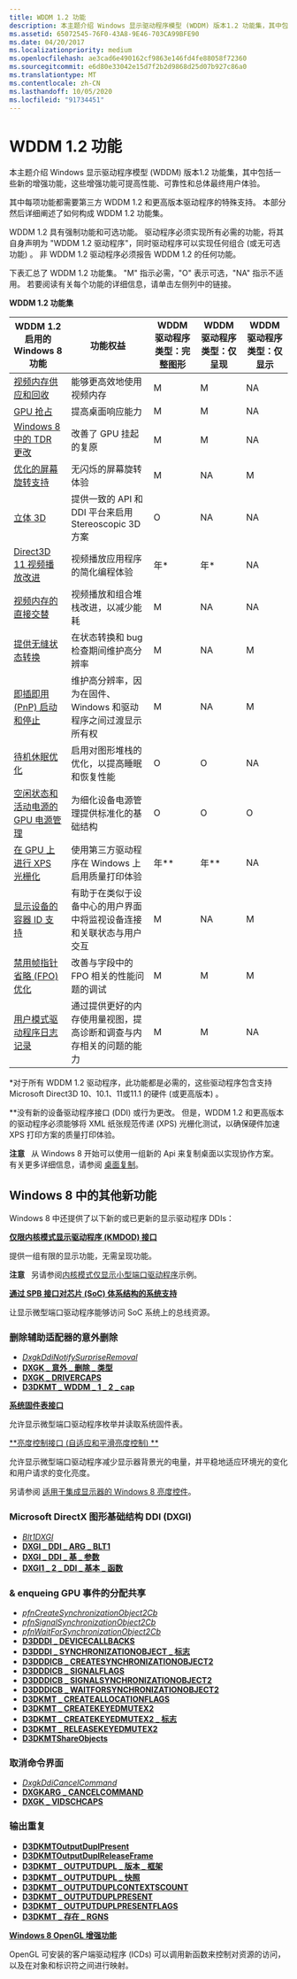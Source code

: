 ```yaml
---
title: WDDM 1.2 功能
description: 本主题介绍 Windows 显示驱动程序模型 (WDDM) 版本1.2 功能集，其中包括一些新的增强功能，这些增强功能可提高性能、可靠性和总体最终用户体验。
ms.assetid: 65072545-76F0-43A8-9E46-703CA99BFE90
ms.date: 04/20/2017
ms.localizationpriority: medium
ms.openlocfilehash: ae3cad6e490162cf9863e146fd4fe88058f72360
ms.sourcegitcommit: e6d80e33042e15d7f2b2d9868d25d07b927c86a0
ms.translationtype: MT
ms.contentlocale: zh-CN
ms.lasthandoff: 10/05/2020
ms.locfileid: "91734451"
---
```

# <a name="wddm-12-features"></a>WDDM 1.2 功能


本主题介绍 Windows 显示驱动程序模型 (WDDM) 版本1.2 功能集，其中包括一些新的增强功能，这些增强功能可提高性能、可靠性和总体最终用户体验。

其中每项功能都需要第三方 WDDM 1.2 和更高版本驱动程序的特殊支持。 本部分然后详细阐述了如何构成 WDDM 1.2 功能集。

WDDM 1.2 具有强制功能和可选功能。 驱动程序必须实现所有必需的功能，将其自身声明为 "WDDM 1.2 驱动程序"，同时驱动程序可以实现任何组合 (或无可选功能) 。 非 WDDM 1.2 驱动程序必须报告 WDDM 1.2 的任何功能。

下表汇总了 WDDM 1.2 功能集。 "M" 指示必需，"O" 表示可选，"NA" 指示不适用。 若要阅读有关每个功能的详细信息，请单击左侧列中的链接。

**WDDM 1.2 功能集**

| WDDM 1.2 启用的 Windows 8 功能                                                                         | 功能权益                                                                                                            | WDDM 驱动程序类型：完整图形 | WDDM 驱动程序类型：仅呈现 | WDDM 驱动程序类型：仅显示 |
|----------------------------------------------------------------------------------------------------------------|----------------------------------------------------------------------------------------------------------------------------|---------------------------------|-------------------------------|--------------------------------|
| [视频内存供应和回收](video-memory-offer-and-reclaim.md)                                           | 能够更高效地使用视频内存                                                                               | M                               | M                             | NA                             |
| [GPU 抢占](gpu-preemption.md)                                                                           | 提高桌面响应能力                                                                                            | M                               | M                             | NA                             |
| [Windows 8 中的 TDR 更改](tdr-changes-in-windows-8.md)                                                       | 改善了 GPU 挂起的复原                                                                                           | M                               | M                             | NA                             |
| [优化的屏幕旋转支持](optimized-screen-rotation-support.md)                                     | 无闪烁的屏幕旋转体验                                                                                 | M                               | NA                            | M                              |
| [立体 3D](stereoscopic-3d.md)                                                                         | 提供一致的 API 和 DDI 平台来启用 Stereoscopic 3D 方案                                             | O                               | NA                            | NA                             |
| [Direct3D 11 视频播放改进](d3d11-video-playback-improvements.md)                               | 视频播放应用程序的简化编程体验                                                          | 年\*                             | 年\*                           | NA                             |
| [视频内存的直接交替](direct-flip-of-video-memory.md)                                                 | 视频播放和组合堆栈改进，以减少能耗                                       | M                               | NA                            | NA                             |
| [提供无缝状态转换](seamless-state-transitions-in-wddm-1-2-and-later.md)                   | 在状态转换和 bug 检查期间维护高分辨率                                                   | M                               | NA                            | M                              |
| [即插即用 (PnP) 启动和停止](plug-and-play--pnp--start-and-stop-cases.md)                             | 维护高分辨率，因为在固件、Windows 和驱动程序之间过渡显示所有权                        | M                               | NA                            | M                              |
| [待机休眠优化](standby-hibernate-optimizations.md)                                         | 启用对图形堆栈的优化，以提高睡眠和恢复性能                                     | O                               | O                             | NA                             |
| [空闲状态和活动电源的 GPU 电源管理](gpu-power-management-of-idle-and-active-power.md)      | 为细化设备电源管理提供标准化的基础结构                                            | O                               | O                             | O                              |
| [在 GPU 上进行 XPS 光栅化](xps-rasterization-on-the-gpu.md)                                               | 使用第三方驱动程序在 Windows 上启用质量打印体验                                                  | 年\*\*                           | 年\*\*                         | NA                             |
| [显示设备的容器 ID 支持](container-id-support-for-displays-.md)                                    | 有助于在类似于设备中心的用户界面中将监视设备连接和关联状态与用户交互 | M                               | NA                            | M                              |
| [禁用帧指针省略 (FPO) 优化](disabling-frame-pointer-omission--fpo--optimization.md) | 改善与字段中的 FPO 相关的性能问题的调试                                                     | M                               | M                             | M                              |
| [用户模式驱动程序日志记录](user-mode-driver-logging.md)                                                       | 通过提供更好的内存使用量视图，提高诊断和调查与内存相关的问题的能力              | M                               | M                             | NA                             |

 

\*对于所有 WDDM 1.2 驱动程序，此功能都是必需的，这些驱动程序包含支持 Microsoft Direct3D 10、10.1、11或11.1 的硬件 (或更高版本) 。

\*\*没有新的设备驱动程序接口 (DDI) 或行为更改。 但是，WDDM 1.2 和更高版本的驱动程序必须能够将 XML 纸张规范传递 (XPS) 光栅化测试，以确保硬件加速 XPS 打印方案的质量打印体验。

**注意**   从 Windows 8 开始可以使用一组新的 Api 来复制桌面以实现协作方案。 有关更多详细信息，请参阅 [桌面复制](desktop-duplication-api.md)。

 

## <a name="span-idadditional_new_features_in_windows_8spanspan-idadditional_new_features_in_windows_8spanspan-idadditional_new_features_in_windows_8spanadditional-new-features-in-windows8"></a><span id="Additional_new_features_in_Windows_8"></span><span id="additional_new_features_in_windows_8"></span><span id="ADDITIONAL_NEW_FEATURES_IN_WINDOWS_8"></span>Windows 8 中的其他新功能


Windows 8 中还提供了以下新的或已更新的显示驱动程序 DDIs：

[**仅限内核模式显示驱动程序 (KMDOD) 接口**](/windows-hardware/drivers/ddi/index)

提供一组有限的显示功能，无需呈现功能。

**注意**   另请参阅[内核模式仅显示小型端口驱动程序](/samples/browse/)示例。

 

[**通过 SPB 接口对芯片 (SoC) 体系结构的系统支持**](/windows-hardware/drivers/ddi/index)

让显示微型端口驱动程序能够访问 SoC 系统上的总线资源。

### <a name="span-idsurprise_removal_of_secondary_adapterspanspan-idsurprise_removal_of_secondary_adapterspanspan-idsurprise_removal_of_secondary_adapterspansurprise-removal-of-secondary-adapter"></a><span id="Surprise_removal_of_secondary_adapter"></span><span id="surprise_removal_of_secondary_adapter"></span><span id="SURPRISE_REMOVAL_OF_SECONDARY_ADAPTER"></span>删除辅助适配器的意外删除

-   [*DxgkDdiNotifySurpriseRemoval*](/windows-hardware/drivers/ddi/dispmprt/nc-dispmprt-dxgkddi_notify_surprise_removal)
-   [**DXGK \_ 意外 \_ 删除 \_ 类型**](/windows-hardware/drivers/ddi/dispmprt/ne-dispmprt-_dxgk_surprise_removal_type)
-   [**DXGK \_ DRIVERCAPS**](/windows-hardware/drivers/ddi/d3dkmddi/ns-d3dkmddi-_dxgk_drivercaps)
-   [**D3DKMT \_ WDDM \_ 1 \_ 2 \_ cap**](./d3dkmt-wddm-1-2-caps.md)

[**系统固件表接口**](/windows-hardware/drivers/ddi/dispmprt/ns-dispmprt-_dxgk_firmware_table_interface)

允许显示微型端口驱动程序枚举并读取系统固件表。

[**亮度控制接口 (自适应和平滑亮度控制) **](/windows-hardware/drivers/ddi/index)

允许显示微型端口驱动程序减少显示器背景光的电量，并平稳地适应环境光的变化和用户请求的变化亮度。

另请参阅 [适用于集成显示器的 Windows 8 亮度控件](/previous-versions/windows/hardware/design/dn614018(v=vs.85))。

### <a name="span-idmicrosoft_directx_graphics_infrastructure_ddi__dxgi_spanspan-idmicrosoft_directx_graphics_infrastructure_ddi__dxgi_spanspan-idmicrosoft_directx_graphics_infrastructure_ddi__dxgi_spanmicrosoft-directx-graphics-infrastructure-ddi-dxgi"></a><span id="Microsoft_DirectX_Graphics_Infrastructure_DDI__DXGI_"></span><span id="microsoft_directx_graphics_infrastructure_ddi__dxgi_"></span><span id="MICROSOFT_DIRECTX_GRAPHICS_INFRASTRUCTURE_DDI__DXGI_"></span>Microsoft DirectX 图形基础结构 DDI (DXGI) 

-   [*Blt1DXGI*](/windows-hardware/drivers/ddi/dxgiddi/ns-dxgiddi-dxgi1_2_ddi_base_functions)
-   [**DXGI \_ DDI \_ ARG \_ BLT1**](/windows-hardware/drivers/ddi/dxgiddi/ns-dxgiddi-dxgi_ddi_arg_blt1)
-   [**DXGI \_ DDI \_ 基 \_ 参数**](/windows-hardware/drivers/ddi/dxgiddi/ns-dxgiddi-dxgi_ddi_base_args)
-   [**DXGI1 \_ 2 \_ DDI \_ 基本 \_ 函数**](/windows-hardware/drivers/ddi/dxgiddi/ns-dxgiddi-dxgi1_2_ddi_base_functions)

### <a name="span-idallocation_sharing___enqueing_gpu_eventsspanspan-idallocation_sharing___enqueing_gpu_eventsspanspan-idallocation_sharing___enqueing_gpu_eventsspanallocation-sharing--enqueing-gpu-events"></a><span id="Allocation_sharing___enqueing_GPU_events"></span><span id="allocation_sharing___enqueing_gpu_events"></span><span id="ALLOCATION_SHARING___ENQUEING_GPU_EVENTS"></span>& enqueing GPU 事件的分配共享

-   [*pfnCreateSynchronizationObject2Cb*](/windows-hardware/drivers/ddi/d3dumddi/nc-d3dumddi-pfnd3dddi_createsynchronizationobject2cb)
-   [*pfnSignalSynchronizationObject2Cb*](/windows-hardware/drivers/ddi/d3dumddi/nc-d3dumddi-pfnd3dddi_signalsynchronizationobject2cb)
-   [*pfnWaitForSynchronizationObject2Cb*](/windows-hardware/drivers/ddi/d3dumddi/nc-d3dumddi-pfnd3dddi_waitforsynchronizationobject2cb)
-   [**D3DDDI \_ DEVICECALLBACKS**](/windows-hardware/drivers/ddi/d3dumddi/ns-d3dumddi-_d3dddi_devicecallbacks)
-   [**D3DDDI \_ SYNCHRONIZATIONOBJECT \_ 标志**](/windows-hardware/drivers/ddi/d3dukmdt/ns-d3dukmdt-_d3dddi_synchronizationobject_flags)
-   [**D3DDDICB \_ CREATESYNCHRONIZATIONOBJECT2**](/windows-hardware/drivers/ddi/d3dumddi/ns-d3dumddi-_d3dddicb_createsynchronizationobject2)
-   [**D3DDDICB \_ SIGNALFLAGS**](/windows-hardware/drivers/ddi/d3dukmdt/ns-d3dukmdt-_d3dddicb_signalflags)
-   [**D3DDDICB \_ SIGNALSYNCHRONIZATIONOBJECT2**](/windows-hardware/drivers/ddi/d3dumddi/ns-d3dumddi-_d3dddicb_signalsynchronizationobject2)
-   [**D3DDDICB \_ WAITFORSYNCHRONIZATIONOBJECT2**](/windows-hardware/drivers/ddi/d3dumddi/ns-d3dumddi-_d3dddicb_waitforsynchronizationobject2)
-   [**D3DKMT \_ CREATEALLOCATIONFLAGS**](/windows-hardware/drivers/ddi/d3dkmthk/ns-d3dkmthk-_d3dkmt_createallocationflags)
-   [**D3DKMT \_ CREATEKEYEDMUTEX2**](/windows-hardware/drivers/ddi/d3dkmthk/ns-d3dkmthk-_d3dkmt_createkeyedmutex2)
-   [**D3DKMT \_ CREATEKEYEDMUTEX2 \_ 标志**](/windows-hardware/drivers/ddi/d3dkmthk/ns-d3dkmthk-_d3dkmt_createkeyedmutex2_flags)
-   [**D3DKMT \_ RELEASEKEYEDMUTEX2**](/windows-hardware/drivers/ddi/d3dkmthk/ns-d3dkmthk-_d3dkmt_releasekeyedmutex2)
-   [**D3DKMTShareObjects**](/windows-hardware/drivers/ddi/d3dkmthk/nf-d3dkmthk-d3dkmtshareobjects)

### <a name="span-idcancel_command_interfacespanspan-idcancel_command_interfacespanspan-idcancel_command_interfacespancancel-command-interface"></a><span id="Cancel_command_interface"></span><span id="cancel_command_interface"></span><span id="CANCEL_COMMAND_INTERFACE"></span>取消命令界面

-   [*DxgkDdiCancelCommand*](/windows-hardware/drivers/ddi/d3dkmddi/nc-d3dkmddi-dxgkddi_cancelcommand)
-   [**DXGKARG \_ CANCELCOMMAND**](/windows-hardware/drivers/ddi/d3dkmddi/ns-d3dkmddi-_dxgkarg_cancelcommand)
-   [**DXGK \_ VIDSCHCAPS**](/windows-hardware/drivers/ddi/d3dkmddi/ns-d3dkmddi-_dxgk_vidschcaps)

### <a name="span-idoutput_duplicationspanspan-idoutput_duplicationspanspan-idoutput_duplicationspanoutput-duplication"></a><span id="Output_duplication"></span><span id="output_duplication"></span><span id="OUTPUT_DUPLICATION"></span>输出重复

-   [**D3DKMTOutputDuplPresent**](/windows-hardware/drivers/ddi/d3dkmthk/nf-d3dkmthk-d3dkmtoutputduplpresent)
-   [**D3DKMTOutputDuplReleaseFrame**](/windows-hardware/drivers/ddi/d3dkmthk/nf-d3dkmthk-d3dkmtoutputduplreleaseframe)
-   [**D3DKMT \_ OUTPUTDUPL \_ 版本 \_ 框架**](/windows-hardware/drivers/ddi/d3dkmthk/ns-d3dkmthk-_d3dkmt_outputdupl_release_frame)
-   [**D3DKMT \_ OUTPUTDUPL \_ 快照**](/windows-hardware/drivers/ddi/d3dkmthk/ns-d3dkmthk-_d3dkmt_outputdupl_snapshot)
-   [**D3DKMT \_ OUTPUTDUPLCONTEXTSCOUNT**](/windows-hardware/drivers/ddi/d3dkmthk/ns-d3dkmthk-_d3dkmt_outputduplcontextscount)
-   [**D3DKMT \_ OUTPUTDUPLPRESENT**](/windows-hardware/drivers/ddi/d3dkmthk/ns-d3dkmthk-_d3dkmt_outputduplpresent)
-   [**D3DKMT \_ OUTPUTDUPLPRESENTFLAGS**](/windows-hardware/drivers/ddi/d3dkmthk/ns-d3dkmthk-_d3dkmt_outputduplpresentflags)
-   [**D3DKMT \_ 存在 \_ RGNS**](/windows-hardware/drivers/ddi/d3dkmthk/ns-d3dkmthk-_d3dkmt_present_rgns)

[**Windows 8 OpenGL 增强功能**](supporting-opengl-enhancements.md)

OpenGL 可安装的客户端驱动程序 (ICDs) 可以调用新函数来控制对资源的访问，以及在对象和标识符之间进行映射。

